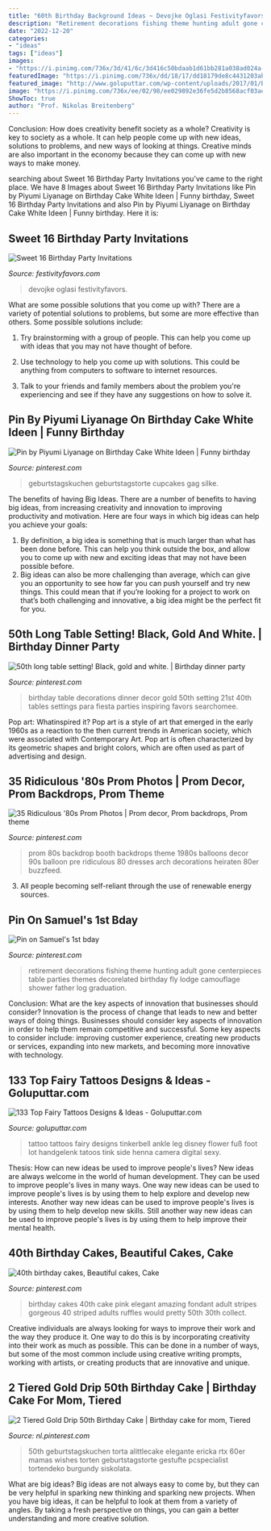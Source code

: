 ```yaml
---
title: "60th Birthday Background Ideas ~ Devojke Oglasi Festivityfavors"
description: "Retirement decorations fishing theme hunting adult gone centerpieces table parties themes decorelated birthday fly lodge camouflage shower father log graduation"
date: "2022-12-20"
categories:
- "ideas"
tags: ["ideas"]
images:
- "https://i.pinimg.com/736x/3d/41/6c/3d416c50bdaab1d61bb281a038ad024a--s-prom-balloon-backdrop.jpg"
featuredImage: "https://i.pinimg.com/736x/dd/18/17/dd18179de8c4431203ab3fcc0fd7079f.jpg"
featured_image: "http://www.goluputtar.com/wp-content/uploads/2017/01/Black-Ink-Fairy-Tattoo-Design-For-Leg.jpg"
image: "https://i.pinimg.com/736x/ee/02/98/ee029892e36fe5d2b8568acf03ae1e4b.jpg"
ShowToc: true
author: "Prof. Nikolas Breitenberg"
---
```



Conclusion: How does creativity benefit society as a whole?
Creativity is key to society as a whole. It can help people come up with new ideas, solutions to problems, and new ways of looking at things. Creative minds are also important in the economy because they can come up with new ways to make money.

	

		
searching about Sweet 16 Birthday Party Invitations you've came to the right place. We have 8 Images about Sweet 16 Birthday Party Invitations like Pin by Piyumi Liyanage on Birthday Cake White Ideen | Funny birthday, Sweet 16 Birthday Party Invitations and also Pin by Piyumi Liyanage on Birthday Cake White Ideen | Funny birthday. Here it is:
		
    
## Sweet 16 Birthday Party Invitations

<img loading=lazy src="https://www.festivityfavors.com/images/large/sweet16invitation1.jpg" onerror="this.onerror=null;this.src='https://tse4.mm.bing.net/th?id=OIP.bymWp8zJPvhC_elQP-hurAAAAA&amp;pid=15.1';" alt="Sweet 16 Birthday Party Invitations">

_Source: festivityfavors.com_

>devojke oglasi festivityfavors. 

	

What are some possible solutions that you come up with?
There are a variety of potential solutions to problems, but some are more effective than others. Some possible solutions include:
1. Try brainstorming with a group of people. This can help you come up with ideas that you may not have thought of before.

2. Use technology to help you come up with solutions. This could be anything from computers to software to internet resources.

3. Talk to your friends and family members about the problem you're experiencing and see if they have any suggestions on how to solve it.

    
## Pin By Piyumi Liyanage On Birthday Cake White Ideen | Funny Birthday

<img loading=lazy src="https://i.pinimg.com/736x/dd/18/17/dd18179de8c4431203ab3fcc0fd7079f.jpg" onerror="this.onerror=null;this.src='https://tse3.mm.bing.net/th?id=OIP.p8PzkFsxE6bmTyjbI6-LbwHaJ4&amp;pid=15.1';" alt="Pin by Piyumi Liyanage on Birthday Cake White Ideen | Funny birthday">

_Source: pinterest.com_

>geburtstagskuchen geburtstagstorte cupcakes gag silke. 

	

The benefits of having Big Ideas.
There are a number of benefits to having big ideas, from increasing creativity and innovation to improving productivity and motivation. Here are four ways in which big ideas can help you achieve your goals: 
1. By definition, a big idea is something that is much larger than what has been done before. This can help you think outside the box, and allow you to come up with new and exciting ideas that may not have been possible before. 
2. Big ideas can also be more challenging than average, which can give you an opportunity to see how far you can push yourself and try new things. This could mean that if you’re looking for a project to work on that’s both challenging and innovative, a big idea might be the perfect fit for you. 

    
## 50th Long Table Setting! Black, Gold And White. | Birthday Dinner Party

<img loading=lazy src="https://i.pinimg.com/736x/69/c8/ff/69c8ffc2b3f651484bc4480a4b3ce9d5.jpg" onerror="this.onerror=null;this.src='https://tse2.mm.bing.net/th?id=OIP.hE0EwQP1xLjqRMWeZp4gbwHaNL&amp;pid=15.1';" alt="50th long table setting! Black, gold and white. | Birthday dinner party">

_Source: pinterest.com_

>birthday table decorations dinner decor gold 50th setting 21st 40th tables settings para fiesta parties inspiring favors searchomee. 

	

Pop art: Whatinspired it?
Pop art is a style of art that emerged in the early 1960s as a reaction to the then current trends in American society, which were associated with Contemporary Art. Pop art is often characterized by its geometric shapes and bright colors, which are often used as part of advertising and design.

    
## 35 Ridiculous &#039;80s Prom Photos | Prom Decor, Prom Backdrops, Prom Theme

<img loading=lazy src="https://i.pinimg.com/736x/3d/41/6c/3d416c50bdaab1d61bb281a038ad024a--s-prom-balloon-backdrop.jpg" onerror="this.onerror=null;this.src='https://tse4.mm.bing.net/th?id=OIP.04B8zA1EVr1CYsMbz4dXnAHaKj&amp;pid=15.1';" alt="35 Ridiculous &#039;80s Prom Photos | Prom decor, Prom backdrops, Prom theme">

_Source: pinterest.com_

>prom 80s backdrop booth backdrops theme 1980s balloons decor 90s balloon pre ridiculous 80 dresses arch decorations heiraten 80er buzzfeed. 

	

3. All people becoming self-reliant through the use of renewable energy sources. 

    
## Pin On Samuel&#039;s 1st Bday

<img loading=lazy src="https://i.pinimg.com/736x/ee/02/98/ee029892e36fe5d2b8568acf03ae1e4b.jpg" onerror="this.onerror=null;this.src='https://tse4.mm.bing.net/th?id=OIP.SfoUCy77ymS6B1FydURergHaJ3&amp;pid=15.1';" alt="Pin on Samuel&#039;s 1st bday">

_Source: pinterest.com_

>retirement decorations fishing theme hunting adult gone centerpieces table parties themes decorelated birthday fly lodge camouflage shower father log graduation. 

	

Conclusion: What are the key aspects of innovation that businesses should consider?
Innovation is the process of change that leads to new and better ways of doing things. Businesses should consider key aspects of innovation in order to help them remain competitive and successful. Some key aspects to consider include: improving customer experience, creating new products or services, expanding into new markets, and becoming more innovative with technology.

    
## 133 Top Fairy Tattoos Designs &amp; Ideas - Goluputtar.com

<img loading=lazy src="http://www.goluputtar.com/wp-content/uploads/2017/01/Black-Ink-Fairy-Tattoo-Design-For-Leg.jpg" onerror="this.onerror=null;this.src='https://tse2.mm.bing.net/th?id=OIP.vkvWBVkW4s_b6WYuWRRtGAHaJ4&amp;pid=15.1';" alt="133 Top Fairy Tattoos Designs &amp; Ideas - Goluputtar.com">

_Source: goluputtar.com_

>tattoo tattoos fairy designs tinkerbell ankle leg disney flower fuß foot lot handgelenk tatoos tink side henna camera digital sexy. 

	

Thesis: How can new ideas be used to improve people's lives?
New ideas are always welcome in the world of human development. They can be used to improve people's lives in many ways. One way new ideas can be used to improve people's lives is by using them to help explore and develop new interests. Another way new ideas can be used to improve people's lives is by using them to help develop new skills. Still another way new ideas can be used to improve people's lives is by using them to help improve their mental health.

    
## 40th Birthday Cakes, Beautiful Cakes, Cake

<img loading=lazy src="https://i.pinimg.com/736x/64/a1/c0/64a1c0bc587172acb093b004cc1a18a9--elegant-birthday-cakes-tiered-birthday-cakes.jpg" onerror="this.onerror=null;this.src='https://tse3.mm.bing.net/th?id=OIP.fsua8hh7ZstIX2xuKfK8ewHaNC&amp;pid=15.1';" alt="40th birthday cakes, Beautiful cakes, Cake">

_Source: pinterest.com_

>birthday cakes 40th cake pink elegant amazing fondant adult stripes gorgeous 40 striped adults ruffles would pretty 50th 30th collect. 

	

Creative individuals are always looking for ways to improve their work and the way they produce it. One way to do this is by incorporating creativity into their work as much as possible. This can be done in a number of ways, but some of the most common include using creative writing prompts, working with artists, or creating products that are innovative and unique.

    
## 2 Tiered Gold Drip 50th Birthday Cake | Birthday Cake For Mom, Tiered

<img loading=lazy src="https://i.pinimg.com/736x/c8/5f/2d/c85f2dc0fc5b0858452f14a38ff8047d.jpg" onerror="this.onerror=null;this.src='https://tse1.mm.bing.net/th?id=OIP.ffmKcPXJdLMVPZhRhL0JiwHaKS&amp;pid=15.1';" alt="2 Tiered Gold Drip 50th Birthday Cake | Birthday cake for mom, Tiered">

_Source: nl.pinterest.com_

>50th geburtstagskuchen torta alittlecake elegante ericka rtx 60er mamas wishes torten geburtstagstorte gestufte pcspecialist tortendeko burgundy siskolata. 

	

What are big ideas?
Big ideas are not always easy to come by, but they can be very helpful in sparking new thinking and sparking new projects. When you have big ideas, it can be helpful to look at them from a variety of angles. By taking a fresh perspective on things, you can gain a better understanding and more creative solution.


